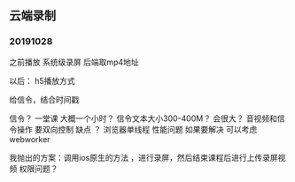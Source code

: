 ## 云端录制
### 20191028

之前播放  系统级录屏 后端取mp4地址

以后： h5播放方式

给信令，结合时间戳 

信令？ 一堂课 大概一个小时？ 信令文本大小300-400M？  会很大？
音视频和信令操作 要双向控制
缺点 ？ 浏览器单线程  性能问题 如果要解决 可以考虑webworker


我抛出的方案：调用ios原生的方法 ，进行录屏，然后结束课程后进行上传录屏视频  权限问题？


